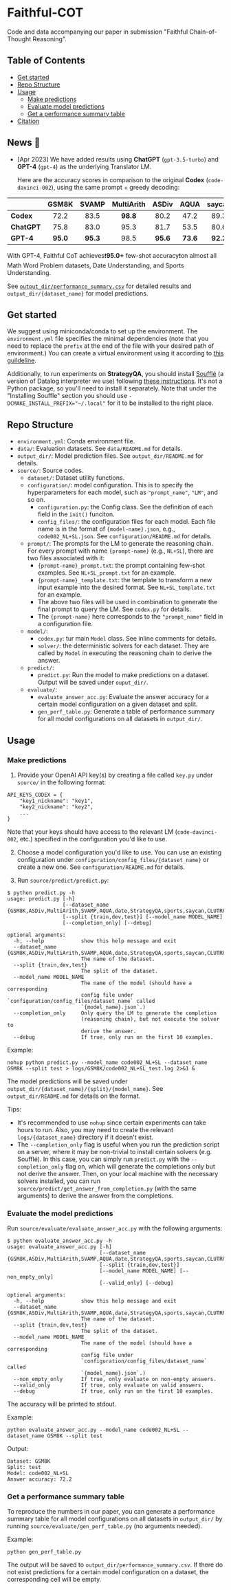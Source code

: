 # Faithful-COT
Code and data accompanying our paper in submission "Faithful Chain-of-Thought Reasoning".

## Table of Contents
- [Get started](https://github.com/veronica320/Faithful-COT#get-started)
- [Repo Structure](https://github.com/veronica320/Faithful-COT#repo-structure)
- [Usage](https://github.com/veronica320/Faithful-COT#usage)
  - [Make predictions](https://github.com/veronica320/Faithful-COT#make-predictions)
  - [Evaluate model predictions](https://github.com/veronica320/Faithful-COT#evaluate-the-model-predictions)
  - [Get a performance summary table](https://github.com/veronica320/Faithful-COT#get-a-performance-summary-table)
- [Citation](https://github.com/veronica320/Faithful-COT#citation)

## News 📣
- [Apr 2023] We have added results using **ChatGPT** (`gpt-3.5-turbo`) and **GPT-4** (`gpt-4`) as the underlying Translator LM.

  Here are the accuracy scores in comparison to the original **Codex** (`code-davinci-002`), using the same prompt + greedy decoding:

|         | **GSM8K** | **SVAMP** | **MultiArith** | **ASDiv** | **AQUA** | **saycan** | **StrategyQA** | **date** | **sports** | **CLUTRR** |
|-----------------------------|:---------:|:---------:|:--------------:|:---------:|:--------:|:----------:|:--------------:|:--------:|:----------:|:----------:|
| **Codex** |   72.2    |   83.5    |    **98.8**    |   80.2    |   47.2   | 89.3       |    **63.0**    | 81.6     | 99.1       | 58.9       |
| **ChatGPT**  |   75.8    |   83.0    |      95.3      |   81.7    |   53.5   | 80.6       |      51.5      | 73.5     | 52.3       | 12.1       |
| **GPT-4**     | **95.0**  | **95.3**  |      98.5      | **95.6**  |  **73.6**  | **92.2**       |      54.0      | **95.8**     | **99.3**       | **62.7**       |

With GPT-4, Faithful CoT achieves❗**95.0+** few-shot accuracy❗on almost all Math Word Problem datasets, Date Understanding, and Sports Understanding.

See [`output_dir/performance_summary.csv`](https://github.com/veronica320/Faithful-COT/blob/861aaa9898dfc8e5da7cc5d1e29bbb437f3c9c0f/output_dir/performance_summary.csv) for detailed results and `output_dir/{dataset_name}` for model predictions.


## Get started
We suggest using miniconda/conda to set up the environment. The `environment.yml` file specifies the minimal dependencies (note that you need to replace the `prefix` at the end of the file with your desired path of environment.)
You can create a virtual environment using it according to [this guildeline](https://docs.conda.io/projects/conda/en/latest/user-guide/tasks/manage-environments.html#creating-an-environment-from-an-environment-yml-file).

Additionally, to run experiments on **StrategyQA**, you should install [Soufflé](https://souffle-lang.github.io/index.html) (a version of Datalog interpreter we use) following [these instructions](https://souffle-lang.github.io/build). It's not a Python package, so you'll need to install it separately. Note that under the "Installing Souffle" section you should use `-DCMAKE_INSTALL_PREFIX="~/.local"` for it to be installed to the right place. 

## Repo Structure
- `environment.yml`: Conda environment file.
- `data/`: Evaluation datasets. See `data/README.md` for details.
- `output_dir/`: Model prediction files. See `output_dir/README.md` for details.
- `source/`: Source codes.
  - `dataset/`: Dataset utility functions.
  - `configuration/`: model configuration. This is to specify the hyperparameters for each model, such as `"prompt_name"`, `"LM"`, and so on. 
    - `configuration.py`: the Config class. See the definition of each field in the `init()` funciton.
    - `config_files/`: the configuration files for each model. Each file name is in the format of `{model-name}.json`, e.g., `code002_NL+SL.json`. See `configuration/README.md` for details.
  - `prompt/`: The prompts for the LM to generate the reasoning chain. For every prompt with name `{prompt-name}` (e.g., `NL+SL`), there are two files associated with it:
    - `{prompt-name}_prompt.txt`: the prompt containing few-shot examples. See `NL+SL_prompt.txt` for an example.
    - `{prompt-name}_template.txt`: the template to transform a new input example into the desired format. See `NL+SL_template.txt` for an example.
    - The above two files will be used in combination to generate the final prompt to query the LM. See `codex.py` for details.
    - The `{prompt-name}` here corresponds to the `"prompt_name"` field in a configuration file.
  - `model/`:
    - `codex.py`: tur main `Model` class. See inline comments for details.
    - `solver/`: the deterministic solvers for each dataset. They are called by `Model` in executing the reasoning chain to derive the answer.
  - `predict/`:
    - `predict.py`: Run the model to make predictions on a dataset. Output will be saved under `ouput_dir/`.
  - `evaluate/`:
    - `evaluate_answer_acc.py`: Evaluate the answer accuracy for a certain model configuration on a given dataset and split.
    - `gen_perf_table.py`: Generate a table of performance summary for all model configurations on all datasets in `output_dir/`.

## Usage

### Make predictions

1. Provide your OpenAI API key(s) by creating a file called `key.py` under `source/` in the following format:
```
API_KEYS_CODEX = {
	"key1_nickname": "key1",
	"key2_nickname": "key2",
	...
}
```
Note that your keys should have access to the relevant LM (`code-davinci-002`, etc.) specified in the configuration you'd like to use.

2. Choose a model configuration you'd like to use. You can use an existing configuration under `configuration/config_files/{dataset_name}` or create a new one. See `configuration/README.md` for details.

3. Run `source/predict/predict.py`:
```
$ python predict.py -h
usage: predict.py [-h]
                  [--dataset_name {GSM8K,ASDiv,MultiArith,SVAMP,AQUA,date,StrategyQA,sports,saycan,CLUTRR}]
                  [--split {train,dev,test}] [--model_name MODEL_NAME]
                  [--completion_only] [--debug]

optional arguments:
  -h, --help            show this help message and exit
  --dataset_name {GSM8K,ASDiv,MultiArith,SVAMP,AQUA,date,StrategyQA,sports,saycan,CLUTRR}
                        The name of the dataset.
  --split {train,dev,test}
                        The split of the dataset.
  --model_name MODEL_NAME
                        The name of the model (should have a corresponding
                        config file under `configuration/config_files/dataset_name` called
                        `{model_name}.json`.)
  --completion_only     Only query the LM to generate the completion
                        (reasoning chain), but not execute the solver to
                        derive the answer.
  --debug               If true, only run on the first 10 examples.
```


Example:
```
nohup python predict.py --model_name code002_NL+SL --dataset_name GSM8K --split test > logs/GSM8K/code002_NL+SL_test.log 2>&1 &
```

The model predictions will be saved under `output_dir/{dataset_name}/{split}/{model_name}`. See `output_dir/README.md` for details on the format.

Tips: 
- It's recommended to use `nohup` since certain experiments can take hours to run. Also, you may need to create the relevant `logs/{dataset_name}` directory if it doesn't exist.
- The `--completion_only` flag is useful when you run the prediction script on a server, where it may be non-trivial to install certain solvers (e.g. Soufflé). In this case, you can simply run `predict.py` with the `--completion_only` flag on, which will generate the completions only but not derive the answer. Then, on your local machine with the necessary solvers installed, you can run `source/predict/get_answer_from_completion.py` (with the same arguments) to derive the answer from the completions.

### Evaluate the model predictions
Run `source/evaluate/evaluate_answer_acc.py` with the following arguments:
```
$ python evaluate_answer_acc.py -h
usage: evaluate_answer_acc.py [-h]
                              [--dataset_name {GSM8K,ASDiv,MultiArith,SVAMP,AQUA,date,StrategyQA,sports,saycan,CLUTRR}]
                              [--split {train,dev,test}]
                              [--model_name MODEL_NAME] [--non_empty_only]
                              [--valid_only] [--debug]

optional arguments:
  -h, --help            show this help message and exit
  --dataset_name {GSM8K,ASDiv,MultiArith,SVAMP,AQUA,date,StrategyQA,sports,saycan,CLUTRR}
                        The name of the dataset.
  --split {train,dev,test}
                        The split of the dataset.
  --model_name MODEL_NAME
                        The name of the model (should have a corresponding
                        config file under
                        `configuration/config_files/dataset_name` called
                        `{model_name}.json`.)
  --non_empty_only      If true, only evaluate on non-empty answers.
  --valid_only          If true, only evaluate on valid answers.
  --debug               If true, only run on the first 10 examples.
```

The accuracy will be printed to stdout.

Example:
```
python evaluate_answer_acc.py --model_name code002_NL+SL --dataset_name GSM8K --split test
```
Output:
```
Dataset: GSM8K
Split: test
Model: code002_NL+SL
Answer accuracy: 72.2
```

### Get a performance summary table

To reproduce the numbers in our paper, you can generate a performance summary table for all model configurations on all datasets in `output_dir/` by running `source/evaluate/gen_perf_table.py` (no arguments needed).

Example:
```
python gen_perf_table.py
```

The output will be saved to `output_dir/performance_summary.csv`. If there do not exist predictions for a certain model configuration on a dataset, the corresponding cell will be empty.


